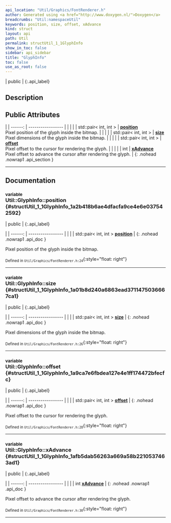 ```yaml
---
api_location: "Util/Graphics/FontRenderer.h"
author: Generated using <a href="http://www.doxygen.nl/">Doxygen</a>
breadcrumbs: "Util:namespaceUtil"
keywords: position, size, offset, xAdvance
kind: struct
layout: api
path: Util
permalink: structUtil_1_1GlyphInfo
show_in_toc: false
sidebar: api_sidebar
title: "GlyphInfo"
toc: false
use_as_root: false
---
```


| public |
{:.api_label}

## Description





## Public Attributes

|
| ------: | ----------------- |
|  | |
| std::pair< int, int > | **[position](#structUtil_1_1GlyphInfo_1a2b418b6ae4dfacfa9ce4e6e037542592)**  <br/> Pixel position of the glyph inside the bitmap. |
|  | |
| std::pair< int, int > | **[size](#structUtil_1_1GlyphInfo_1a01b8d240a6863ead3711475036667ca1)**  <br/> Pixel dimensions of the glyph inside the bitmap. |
|  | |
| std::pair< int, int > | **[offset](#structUtil_1_1GlyphInfo_1a9ca7e6fbdea127e4e1ff174472bfecfc)**  <br/> Pixel offset to the cursor for rendering the glyph. |
|  | |
| int | **[xAdvance](#structUtil_1_1GlyphInfo_1afb5dab56263a669a58b2210537463ad1)**  <br/> Pixel offset to advance the cursor after rendering the glyph. |
{: .nohead .nowrap1 .api_section }


-------------------------------------------------------------------

## Documentation

### <small>variable</small><br/> Util::GlyphInfo::position {#structUtil_1_1GlyphInfo_1a2b418b6ae4dfacfa9ce4e6e037542592}

| public |
{:.api_label}

|
| ------: | ----------------- |
|  |
| std::pair< int, int > **[position](#structUtil_1_1GlyphInfo_1a2b418b6ae4dfacfa9ce4e6e037542592)**  |
{: .nohead .nowrap1 .api_doc }

Pixel position of the glyph inside the bitmap.





<sub>Defined in `Util/Graphics/FontRenderer.h:24`</sub>{:style="float: right"}

-------------------------------------------------------------------

### <small>variable</small><br/> Util::GlyphInfo::size {#structUtil_1_1GlyphInfo_1a01b8d240a6863ead3711475036667ca1}

| public |
{:.api_label}

|
| ------: | ----------------- |
|  |
| std::pair< int, int > **[size](#structUtil_1_1GlyphInfo_1a01b8d240a6863ead3711475036667ca1)**  |
{: .nohead .nowrap1 .api_doc }

Pixel dimensions of the glyph inside the bitmap.





<sub>Defined in `Util/Graphics/FontRenderer.h:26`</sub>{:style="float: right"}

-------------------------------------------------------------------

### <small>variable</small><br/> Util::GlyphInfo::offset {#structUtil_1_1GlyphInfo_1a9ca7e6fbdea127e4e1ff174472bfecfc}

| public |
{:.api_label}

|
| ------: | ----------------- |
|  |
| std::pair< int, int > **[offset](#structUtil_1_1GlyphInfo_1a9ca7e6fbdea127e4e1ff174472bfecfc)**  |
{: .nohead .nowrap1 .api_doc }

Pixel offset to the cursor for rendering the glyph.





<sub>Defined in `Util/Graphics/FontRenderer.h:28`</sub>{:style="float: right"}

-------------------------------------------------------------------

### <small>variable</small><br/> Util::GlyphInfo::xAdvance {#structUtil_1_1GlyphInfo_1afb5dab56263a669a58b2210537463ad1}

| public |
{:.api_label}

|
| ------: | ----------------- |
|  |
| int **[xAdvance](#structUtil_1_1GlyphInfo_1afb5dab56263a669a58b2210537463ad1)**  |
{: .nohead .nowrap1 .api_doc }

Pixel offset to advance the cursor after rendering the glyph.





<sub>Defined in `Util/Graphics/FontRenderer.h:30`</sub>{:style="float: right"}

-------------------------------------------------------------------

